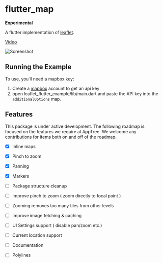 # flutter_map

**Experimental**

A flutter implementation of [leaflet].

[Video](https://drive.google.com/file/d/14srd4ERdgRr68TtLmG6Aho9L1pGOyFF7/view?usp=sharing)

![Screenshot](https://i.imgur.com/10mBN86.png)

## Running the Example

To use, you'll need a mapbox key:

1. Create a [mapbox] account to get an api key
2. open leaflet_flutter_example/lib/main.dart and paste the API key into the
`additionalOptions` map.

[leaflet]: http://leafletjs.com/
[mapbox]: https://www.mapbox.com/



## Features
This package is under active development. 
The following roadmap is focused on the features we require at AppTree. We welcome
any contributions for items both on and off of the roadmap.

- [x] Inline maps
- [x] Pinch to zoom
- [x] Panning
- [x] Markers
- [ ] Package structure cleanup
- [ ] Improve pinch to zoom ( zoom directly to focal point )
- [ ] Zooming removes too many tiles from other levels
- [ ] Improve image fetching & caching
- [ ] UI Settings support ( disable pan/zoom etc.)
- [ ] Current location support
- [ ] Documentation
- [ ] Polylines


